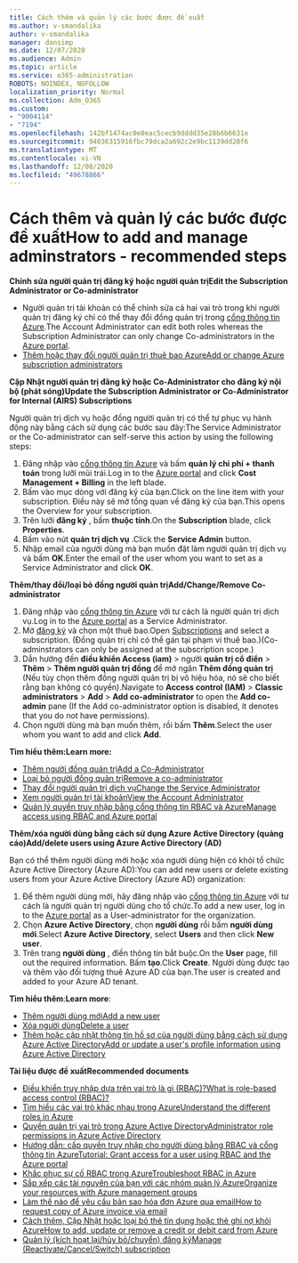```yaml
---
title: Cách thêm và quản lý các bước được đề xuất
ms.author: v-smandalika
author: v-smandalika
manager: dansimp
ms.date: 12/07/2020
ms.audience: Admin
ms.topic: article
ms.service: o365-administration
ROBOTS: NOINDEX, NOFOLLOW
localization_priority: Normal
ms.collection: Adm_O365
ms.custom:
- "9004114"
- "7194"
ms.openlocfilehash: 142bf1474ac0e0eac5cecb9dddd35e28b6b6631e
ms.sourcegitcommit: 94036315916fbc79dca2a692c2e9bc1139dd28f6
ms.translationtype: MT
ms.contentlocale: vi-VN
ms.lasthandoff: 12/08/2020
ms.locfileid: "49678866"
---
```

# <a name="how-to-add-and-manage-adminstrators---recommended-steps"></a><span data-ttu-id="56c95-102">Cách thêm và quản lý các bước được đề xuất</span><span class="sxs-lookup"><span data-stu-id="56c95-102">How to add and manage adminstrators - recommended steps</span></span>

<span data-ttu-id="56c95-103">**Chỉnh sửa người quản trị đăng ký hoặc người quản trị**</span><span class="sxs-lookup"><span data-stu-id="56c95-103">**Edit the Subscription Administrator or Co-administrator**</span></span>

- <span data-ttu-id="56c95-104">Người quản trị tài khoản có thể chỉnh sửa cả hai vai trò trong khi người quản trị đăng ký chỉ có thể thay đổi đồng quản trị trong [cổng thông tin Azure](https://ms.portal.azure.com/#home).</span><span class="sxs-lookup"><span data-stu-id="56c95-104">The Account Administrator can edit both roles whereas the Subscription Administrator can only change Co-administrators in the [Azure portal](https://ms.portal.azure.com/#home).</span></span>
- [<span data-ttu-id="56c95-105">Thêm hoặc thay đổi người quản trị thuê bao Azure</span><span class="sxs-lookup"><span data-stu-id="56c95-105">Add or change Azure subscription administrators</span></span>](https://docs.microsoft.com/azure/cost-management-billing/manage/add-change-subscription-administrator)

<span data-ttu-id="56c95-106">**Cập Nhật người quản trị đăng ký hoặc Co-Administrator cho đăng ký nội bộ (phát sóng)**</span><span class="sxs-lookup"><span data-stu-id="56c95-106">**Update the Subscription Administrator or Co-Administrator for Internal (AIRS) Subscriptions**</span></span>

<span data-ttu-id="56c95-107">Người quản trị dịch vụ hoặc đồng người quản trị có thể tự phục vụ hành động này bằng cách sử dụng các bước sau đây:</span><span class="sxs-lookup"><span data-stu-id="56c95-107">The Service Administrator or the Co-administrator can self-serve this action by using the following steps:</span></span>

1. <span data-ttu-id="56c95-108">Đăng nhập vào [cổng thông tin Azure](https://ms.portal.azure.com/#home) và bấm **quản lý chi phí + thanh toán** trong lưỡi mũi trái.</span><span class="sxs-lookup"><span data-stu-id="56c95-108">Log in to the [Azure portal](https://ms.portal.azure.com/#home) and click **Cost Management + Billing** in the left blade.</span></span>
2. <span data-ttu-id="56c95-109">Bấm vào mục dòng với đăng ký của bạn.</span><span class="sxs-lookup"><span data-stu-id="56c95-109">Click on the line item with your subscription.</span></span> <span data-ttu-id="56c95-110">Điều này sẽ mở tổng quan về đăng ký của bạn.</span><span class="sxs-lookup"><span data-stu-id="56c95-110">This opens the Overview for your subscription.</span></span>
3. <span data-ttu-id="56c95-111">Trên lưỡi **đăng ký** , bấm **thuộc tính**.</span><span class="sxs-lookup"><span data-stu-id="56c95-111">On the **Subscription** blade, click **Properties**.</span></span> 
4. <span data-ttu-id="56c95-112">Bấm vào nút **quản trị dịch vụ** .</span><span class="sxs-lookup"><span data-stu-id="56c95-112">Click the **Service Admin** button.</span></span>
5. <span data-ttu-id="56c95-113">Nhập email của người dùng mà bạn muốn đặt làm người quản trị dịch vụ và bấm **OK**.</span><span class="sxs-lookup"><span data-stu-id="56c95-113">Enter the email of the user whom you want to set as a Service Administrator and click **OK**.</span></span>

<span data-ttu-id="56c95-114">**Thêm/thay đổi/loại bỏ đồng người quản trị**</span><span class="sxs-lookup"><span data-stu-id="56c95-114">**Add/Change/Remove Co-administrator**</span></span>

1. <span data-ttu-id="56c95-115">Đăng nhập vào [cổng thông tin Azure](https://ms.portal.azure.com/#home) với tư cách là người quản trị dịch vụ.</span><span class="sxs-lookup"><span data-stu-id="56c95-115">Log in to the [Azure portal](https://ms.portal.azure.com/#home) as a Service Administrator.</span></span>
2. <span data-ttu-id="56c95-116">Mở [đăng ký](https://ms.portal.azure.com/#blade/Microsoft_Azure_Billing/SubscriptionsBlade) và chọn một thuê bao.</span><span class="sxs-lookup"><span data-stu-id="56c95-116">Open [Subscriptions](https://ms.portal.azure.com/#blade/Microsoft_Azure_Billing/SubscriptionsBlade) and select a subscription.</span></span> <span data-ttu-id="56c95-117">(Đồng quản trị chỉ có thể gán tại phạm vi thuê bao.)</span><span class="sxs-lookup"><span data-stu-id="56c95-117">(Co-adminstrators can only be assigned at the subscription scope.)</span></span>
3. <span data-ttu-id="56c95-118">Dẫn hướng đến **điều khiển Access (iam)**  >  người **quản trị cổ điển**  >  **Thêm**  >  **Thêm người quản trị đồng** để mở ngăn **Thêm đồng quản trị** (Nếu tùy chọn thêm đồng người quản trị bị vô hiệu hóa, nó sẽ cho biết rằng bạn không có quyền).</span><span class="sxs-lookup"><span data-stu-id="56c95-118">Navigate to **Access control (IAM)** > **Classic administrators** > **Add** > **Add co-administrator** to open the **Add co-admin** pane (If the Add co-administrator option is disabled, it denotes that you do not have permissions).</span></span>
4. <span data-ttu-id="56c95-119">Chọn người dùng mà bạn muốn thêm, rồi bấm **Thêm**.</span><span class="sxs-lookup"><span data-stu-id="56c95-119">Select the user whom you want to add and click **Add**.</span></span>

<span data-ttu-id="56c95-120">**Tìm hiểu thêm:**</span><span class="sxs-lookup"><span data-stu-id="56c95-120">**Learn more:**</span></span>
- [<span data-ttu-id="56c95-121">Thêm người đồng quản trị</span><span class="sxs-lookup"><span data-stu-id="56c95-121">Add a Co-Administrator</span></span>](https://docs.microsoft.com/azure/role-based-access-control/classic-administrators)
- [<span data-ttu-id="56c95-122">Loại bỏ người đồng quản trị</span><span class="sxs-lookup"><span data-stu-id="56c95-122">Remove a co-administrator</span></span>](https://docs.microsoft.com/azure/role-based-access-control/classic-administrators)
- [<span data-ttu-id="56c95-123">Thay đổi người quản trị dịch vụ</span><span class="sxs-lookup"><span data-stu-id="56c95-123">Change the Service Administrator</span></span>](https://docs.microsoft.com/azure/role-based-access-control/classic-administrators)
- [<span data-ttu-id="56c95-124">Xem người quản trị tài khoản</span><span class="sxs-lookup"><span data-stu-id="56c95-124">View the Account Administrator</span></span>](https://docs.microsoft.com/azure/role-based-access-control/classic-administrators)
- [<span data-ttu-id="56c95-125">Quản lý quyền truy nhập bằng cổng thông tin RBAC và Azure</span><span class="sxs-lookup"><span data-stu-id="56c95-125">Manage access using RBAC and Azure portal</span></span>](https://docs.microsoft.com/azure/role-based-access-control/role-assignments-portal)

<span data-ttu-id="56c95-126">**Thêm/xóa người dùng bằng cách sử dụng Azure Active Directory (quảng cáo)**</span><span class="sxs-lookup"><span data-stu-id="56c95-126">**Add/delete users using Azure Active Directory (AD)**</span></span>

<span data-ttu-id="56c95-127">Bạn có thể thêm người dùng mới hoặc xóa người dùng hiện có khỏi tổ chức Azure Active Directory (Azure AD):</span><span class="sxs-lookup"><span data-stu-id="56c95-127">You can add new users or delete existing users from your Azure Active Directory (Azure AD) organization:</span></span>

1. <span data-ttu-id="56c95-128">Để thêm người dùng mới, hãy đăng nhập vào [cổng thông tin Azure](https://ms.portal.azure.com/#home) với tư cách là người quản trị người dùng cho tổ chức.</span><span class="sxs-lookup"><span data-stu-id="56c95-128">To add a new user, log in to the [Azure portal](https://ms.portal.azure.com/#home) as a User-administrator for the organization.</span></span>
2. <span data-ttu-id="56c95-129">Chọn **Azure Active Directory**, chọn **người dùng** rồi bấm **người dùng mới**.</span><span class="sxs-lookup"><span data-stu-id="56c95-129">Select **Azure Active Directory**, select **Users** and then click **New user**.</span></span>
3. <span data-ttu-id="56c95-130">Trên trang **người dùng** , điền thông tin bắt buộc.</span><span class="sxs-lookup"><span data-stu-id="56c95-130">On the **User** page, fill out the required information.</span></span> <span data-ttu-id="56c95-131">Bấm **tạo**.</span><span class="sxs-lookup"><span data-stu-id="56c95-131">Click **Create**.</span></span> <span data-ttu-id="56c95-132">Người dùng được tạo và thêm vào đối tượng thuê Azure AD của bạn.</span><span class="sxs-lookup"><span data-stu-id="56c95-132">The user is created and added to your Azure AD tenant.</span></span>

<span data-ttu-id="56c95-133">**Tìm hiểu thêm**:</span><span class="sxs-lookup"><span data-stu-id="56c95-133">**Learn more**:</span></span>

- [<span data-ttu-id="56c95-134">Thêm người dùng mới</span><span class="sxs-lookup"><span data-stu-id="56c95-134">Add a new user</span></span>](https://docs.microsoft.com/azure/active-directory/fundamentals/add-users-azure-active-directory)
- [<span data-ttu-id="56c95-135">Xóa người dùng</span><span class="sxs-lookup"><span data-stu-id="56c95-135">Delete a user</span></span>](https://docs.microsoft.com/azure/active-directory/fundamentals/add-users-azure-active-directory)
- [<span data-ttu-id="56c95-136">Thêm hoặc cập nhật thông tin hồ sơ của người dùng bằng cách sử dụng Azure Active Directory</span><span class="sxs-lookup"><span data-stu-id="56c95-136">Add or update a user's profile information using Azure Active Directory</span></span>](https://docs.microsoft.com/azure/active-directory/fundamentals/active-directory-users-profile-azure-portal)

<span data-ttu-id="56c95-137">**Tài liệu được đề xuất**</span><span class="sxs-lookup"><span data-stu-id="56c95-137">**Recommended documents**</span></span>

- [<span data-ttu-id="56c95-138">Điều khiển truy nhập dựa trên vai trò là gì (RBAC)?</span><span class="sxs-lookup"><span data-stu-id="56c95-138">What is role-based access control (RBAC)?</span></span>](https://docs.microsoft.com/azure/role-based-access-control/overview)
- [<span data-ttu-id="56c95-139">Tìm hiểu các vai trò khác nhau trong Azure</span><span class="sxs-lookup"><span data-stu-id="56c95-139">Understand the different roles in Azure</span></span>](https://docs.microsoft.com/azure/role-based-access-control/rbac-and-directory-admin-roles)
- [<span data-ttu-id="56c95-140">Quyền quản trị vai trò trong Azure Active Directory</span><span class="sxs-lookup"><span data-stu-id="56c95-140">Administrator role permissions in Azure Active Directory</span></span>](https://docs.microsoft.com/azure/active-directory/roles/permissions-reference)
- [<span data-ttu-id="56c95-141">Hướng dẫn: cấp quyền truy nhập cho người dùng bằng RBAC và cổng thông tin Azure</span><span class="sxs-lookup"><span data-stu-id="56c95-141">Tutorial: Grant access for a user using RBAC and the Azure portal</span></span>](https://docs.microsoft.com/azure/role-based-access-control/quickstart-assign-role-user-portal)
- [<span data-ttu-id="56c95-142">Khắc phục sự cố RBAC trong Azure</span><span class="sxs-lookup"><span data-stu-id="56c95-142">Troubleshoot RBAC in Azure</span></span>](https://docs.microsoft.com/azure/role-based-access-control/troubleshooting)
- [<span data-ttu-id="56c95-143">Sắp xếp các tài nguyên của bạn với các nhóm quản lý Azure</span><span class="sxs-lookup"><span data-stu-id="56c95-143">Organize your resources with Azure management groups</span></span>](https://docs.microsoft.com/azure/governance/management-groups/overview)
- [<span data-ttu-id="56c95-144">Làm thế nào để yêu cầu bản sao hóa đơn Azure qua email</span><span class="sxs-lookup"><span data-stu-id="56c95-144">How to request copy of Azure invoice via email</span></span>](https://azure.microsoft.com/en-us/blog/azure-email-invoices/)
- [<span data-ttu-id="56c95-145">Cách thêm, Cập Nhật hoặc loại bỏ thẻ tín dụng hoặc thẻ ghi nợ khỏi Azure</span><span class="sxs-lookup"><span data-stu-id="56c95-145">How to add, update or remove a credit or debit card from Azure</span></span>](https://docs.microsoft.com/azure/cost-management-billing/manage/change-credit-card)
- [<span data-ttu-id="56c95-146">Quản lý (kích hoạt lại/hủy bỏ/chuyển) đăng ký</span><span class="sxs-lookup"><span data-stu-id="56c95-146">Manage (Reactivate/Cancel/Switch) subscription</span></span>](https://docs.microsoft.com/azure/cost-management-billing/manage/subscription-disabled)



